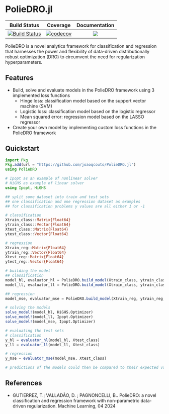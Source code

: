 # PolieDRO.jl

[build-img]: https://github.com/joaoqcouto/PolieDRO.jl/actions/workflows/CI.yml/badge.svg?branch=main
[build-url]: https://github.com/joaoqcouto/PolieDRO.jl/actions/workflows/CI.yml?query=branch%3Amain

[codecov-img]: https://codecov.io/gh/joaoqcouto/PolieDRO.jl/graph/badge.svg?token=N0OWW35K7J
[codecov-url]: https://codecov.io/gh/joaoqcouto/PolieDRO.jl

| **Build Status** | **Coverage** | **Documentation** |
|:-----------------:|:-----------------:|:-----------------:|
| [![Build Status][build-img]][build-url] | [![codecov][codecov-img]][codecov-url] | [![](https://img.shields.io/badge/docs-latest-blue.svg)]( https://joaoqcouto.github.io/PolieDRO.jl/)

PolieDRO is a novel analytics framework for classification and regression that harnesses the power and flexibility of data-driven distributionally robust optimization (DRO) to circumvent the need for regularization hyperparameters.

## Features
* Build, solve and evaluate models in the PolieDRO framework using 3 implemented loss functions
  * Hinge loss: classification model based on the support vector machine (SVM)
  * Logistic loss: classification model based on the logistic regressor
  * Mean squared error: regression model based on the LASSO regressor
* Create your own model by implementing custom loss functions in the PolieDRO framework

## Quickstart

```julia
import Pkg
Pkg.add(url = "https://github.com/joaoqcouto/PolieDRO.jl")
using PolieDRO

# Ipopt as an example of nonlinear solver
# HiGHS as example of linear solver
using Ipopt, HiGHS

## split some dataset into train and test sets
## one classification and one regression dataset as examples
## for classification problems y values are all either 1 or -1

# classification
Xtrain_class::Matrix{Float64}
ytrain_class::Vector{Float64}
Xtest_class::Matrix{Float64}
ytest_class::Vector{Float64}

# regression
Xtrain_reg::Matrix{Float64}
ytrain_reg::Vector{Float64}
Xtest_reg::Matrix{Float64}
ytest_reg::Vector{Float64}

# building the model
## classification
model_hl, evaluator_hl = PolieDRO.build_model(Xtrain_class, ytrain_class, PolieDRO.hinge_loss)
model_ll, evaluator_ll = PolieDRO.build_model(Xtrain_class, ytrain_class, PolieDRO.logistic_loss)

## regression
model_mse, evaluator_mse = PolieDRO.build_model(Xtrain_reg, ytrain_reg, PolieDRO.mse_loss)

# solving the models
solve_model!(model_hl, HiGHS.Optimizer)
solve_model!(model_ll, Ipopt.Optimizer)
solve_model!(model_mse, Ipopt.Optimizer)

# evaluating the test sets
# classification
y_hl = evaluator_hl(model_hl, Xtest_class)
y_ll = evaluator_ll(model_ll, Xtest_class)

# regression
y_mse = evaluator_mse(model_mse, Xtest_class)

# predictions of the models could then be compared to their expected values in ytest_class and ytest_reg
```

## References
-  GUTIERREZ, T.; VALLADÃO, D. ; PAGNONCELLI, B.. PolieDRO: a novel classification and regression framework with non-parametric data-driven regularization. Machine Learning, 04 2024


